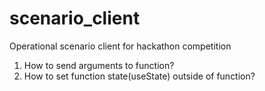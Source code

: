 # scenario_client
Operational scenario client for hackathon competition

1. How to send arguments to function?
2. How to set function state(useState) outside of function?
